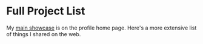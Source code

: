 # Full Project List

My [main showcase](https://github.com/d-murphy) is on the profile home page.  Here's a more extensive list of things I shared on the web.  

